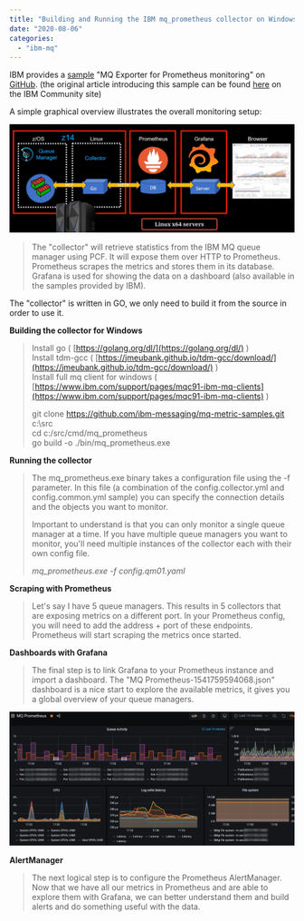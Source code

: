 ```yaml
---
title: "Building and Running the IBM mq_prometheus collector on Windows"
date: "2020-08-06"
categories: 
  - "ibm-mq"
---
```


IBM provides a [sample](https://github.com/ibm-messaging/mq-metric-samples/tree/master/cmd/mq_prometheus) "MQ Exporter for Prometheus monitoring" on [GitHub](https://github.com/ibm-messaging/mq-metric-samples/tree/master/cmd/mq_prometheus). (the original article introducing this sample can be found [here](https://community.ibm.com/community/user/imwuc/viewdocument/using-prometheus-and-grafana-to-mon?CommunityKey=183ec850-4947-49c8-9a2e-8e7c7fc46c64&tab=librarydocuments) on the IBM Community site)

A simple graphical overview illustrates the overall monitoring setup:

![](2019-10-08-13_25_03-2-IBM-MQ-for-z_OS-monitoring-using-Prometheus-and-Grafana-YouTube.png)

> The "collector" will retrieve statistics from the IBM MQ queue manager using PCF. It will expose them over HTTP to Prometheus. Prometheus scrapes the metrics and stores them in its database. Grafana is used for showing the data on a dashboard (also available in the samples provided by IBM).

The "collector" is written in GO, we only need to build it from the source in order to use it.

**Building the collector for Windows**

> Install go ( [https://golang.org/dl/](https://golang.org/dl/) )  
> Install tdm-gcc ( [https://jmeubank.github.io/tdm-gcc/download/](https://jmeubank.github.io/tdm-gcc/download/) )  
> Install full mq client for windows ( [https://www.ibm.com/support/pages/mqc91-ibm-mq-clients](https://www.ibm.com/support/pages/mqc91-ibm-mq-clients) )
> 
> git clone https://github.com/ibm-messaging/mq-metric-samples.git c:\\src  
> cd c:/src/cmd/mq\_prometheus  
> go build -o ./bin/mq\_prometheus.exe

**Running the collector**

> The mq\_prometheus.exe binary takes a configuration file using the -f parameter. In this file (a combination of the config.collector.yml and config.common.yml sample) you can specify the connection details and the objects you want to monitor.
> 
> Important to understand is that you can only monitor a single queue manager at a time. If you have multiple queue managers you want to monitor, you'll need multiple instances of the collector each with their own config file.
> 
> _mq\_prometheus.exe -f config.qm01.yaml_

**Scraping with Prometheus**

> Let's say I have 5 queue managers. This results in 5 collectors that are exposing metrics on a different port. In your Prometheus config, you will need to add the address + port of these endpoints. Prometheus will start scraping the metrics once started.

**Dashboards with Grafana**

> The final step is to link Grafana to your Prometheus instance and import a dashboard. The "MQ Prometheus-1541759594068.json" dashboard is a nice start to explore the available metrics, it gives you a global overview of your queue managers.

![](image.png)

**AlertManager**

> The next logical step is to configure the Prometheus AlertManager. Now that we have all our metrics in Prometheus and are able to explore them with Grafana, we can better understand them and build alerts and do something useful with the data.
